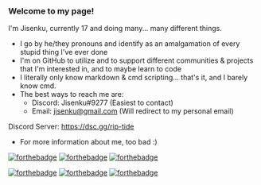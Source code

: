 ### Welcome to my page! 

I'm Jisenku, currently 17 and doing many... many different things.

- I go by he/they pronouns and identify as an amalgamation of every stupid thing I've ever done
- I'm on GitHub to utilize and to support different communities & projects that I'm interested in, and to maybe learn to code
- I literally only know markdown & cmd scripting... that's it, and I barely know cmd.
- The best ways to reach me are:
  - Discord: Jisenku#9277 (Easiest to contact)
  - Email: jisenku@gmail.com (Will redirect to my personal email)


Discord Server: https://dsc.gg/rip-tide
 
- For more information about me, too bad :)
<!--
nom nom nom
-->
[![forthebadge](https://forthebadge.com/images/badges/powered-by-black-magic.svg)](https://forthebadge.com)
[![forthebadge](https://forthebadge.com/images/badges/ctrl-c-ctrl-v.svg)](https://forthebadge.com)
[![forthebadge](https://forthebadge.com/images/badges/made-with-markdown.svg)](https://forthebadge.com)

[![forthebadge](https://forthebadge.com/images/badges/built-with-love.svg)](https://forthebadge.com)
[![forthebadge](https://forthebadge.com/images/badges/compatibility-club-penguin.svg)](https://forthebadge.com)
[![forthebadge](https://forthebadge.com/images/badges/compatibility-betamax.svg)](https://forthebadge.com)
